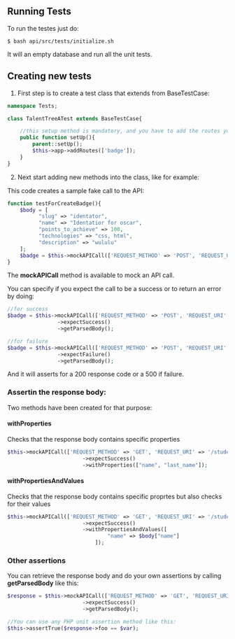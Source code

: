 ## Running Tests

To run the testes just do:
```
$ bash api/src/tests/initialize.sh 
```
It will an empty database and run all the unit tests.

## Creating new tests

1. First step is to create a test class that extends from BaseTestCase:
```php
namespace Tests;

class TalentTreeATest extends BaseTestCase{

    //this setup method is mandatory, and you have to add the routes you can to test for
    public function setUp(){
        parent::setUp();
        $this->app->addRoutes(['badge']);
    }
}
```
2. Next start adding new methods into the class, like for example:

This code creates a sample fake call to the API:
```php
function testForCreateBadge(){
    $body = [
          "slug" => "identator",
          "name" => "Identatior for oscar",
          "points_to_achieve" => 100,
          "technologies" => "css, html",
          "description" => "wululu"
    ];
    $badge = $this->mockAPICall(['REQUEST_METHOD' => 'POST', 'REQUEST_URI' => '/badge/'], $body)->expectSuccess();
}
```

The **mockAPICall** method is available to mock an API call.

You can specify if you expect the call to be a success or to return an error by doing:

```php
//for success
$badge = $this->mockAPICall(['REQUEST_METHOD' => 'POST', 'REQUEST_URI' => '/badge/'], $body)
                ->expectSuccess()
                ->getParsedBody();

//for failure
$badge = $this->mockAPICall(['REQUEST_METHOD' => 'POST', 'REQUEST_URI' => '/badge/'], $body)
                ->expectFailure()
                ->getParsedBody();
```

And it will asserts for a 200 response code or a 500 if failure.

### Assertin the response body:

Two methods have been created for that purpose:

#### withProperties
Checks that the response body contains specific properties
```php
$this->mockAPICall(['REQUEST_METHOD' => 'GET', 'REQUEST_URI' => '/student/2'])
                        ->expectSuccess()
                        ->withProperties(["name", "last_name"]);
```
#### withPropertiesAndValues
Checks that the response body contains specific proprtes but also checks for their values
```php
$this->mockAPICall(['REQUEST_METHOD' => 'GET', 'REQUEST_URI' => '/student/2'])
                        ->expectSuccess()
                        ->withPropertiesAndValues([
                                "name" => $body["name"]
                            ]);
```

### Other assertions

You can retrieve the response body and do your own assertions by calling **getParsedBody** like this:
```php
$response = $this->mockAPICall(['REQUEST_METHOD' => 'GET', 'REQUEST_URI' => '/student/2'])
                        ->expectSuccess()
                        ->getParsedBody();

//You can use any PHP unit assertion method like this:
$this->assertTrue($response->foo == $var); 
```

